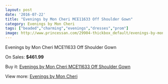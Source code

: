 ```yaml
---
layout: post
date: '2016-07-22'
title: "Evenings by Mon Cheri MCE11633 Off Shoulder Gown"
category: Evenings by Mon Cheri
tags: ["beaded","charming","evenings","dresses","prom"]
image: http://www.princessan.com/29904-thickbox_default/evenings-by-mon-cheri-mce11633-off-shoulder-gown.jpg
---
```

Evenings by Mon Cheri MCE11633 Off Shoulder Gown

On Sales: **$461.99**
<a href="https://www.princessan.com/en/13650-evenings-by-mon-cheri-mce11633-off-shoulder-gown.html"><amp-img layout="responsive" width="600" height="600" src="//www.princessan.com/29904-thickbox_default/evenings-by-mon-cheri-mce11633-off-shoulder-gown.jpg" alt="Evenings by Mon Cheri MCE11633 Off Shoulder Gown 0" /></a>
<a href="https://www.princessan.com/en/13650-evenings-by-mon-cheri-mce11633-off-shoulder-gown.html"><amp-img layout="responsive" width="600" height="600" src="//www.princessan.com/29905-thickbox_default/evenings-by-mon-cheri-mce11633-off-shoulder-gown.jpg" alt="Evenings by Mon Cheri MCE11633 Off Shoulder Gown 1" /></a>
<a href="https://www.princessan.com/en/13650-evenings-by-mon-cheri-mce11633-off-shoulder-gown.html"><amp-img layout="responsive" width="600" height="600" src="//www.princessan.com/29906-thickbox_default/evenings-by-mon-cheri-mce11633-off-shoulder-gown.jpg" alt="Evenings by Mon Cheri MCE11633 Off Shoulder Gown 2" /></a>

Buy it: [Evenings by Mon Cheri MCE11633 Off Shoulder Gown](https://www.princessan.com/en/13650-evenings-by-mon-cheri-mce11633-off-shoulder-gown.html "Evenings by Mon Cheri MCE11633 Off Shoulder Gown")

View more: [Evenings by Mon Cheri](https://www.princessan.com/en/101- "Evenings by Mon Cheri")